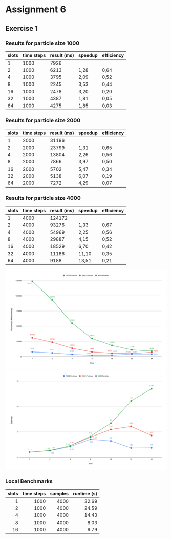 # Assignment 6

## Exercise 1

### Results for particle size 1000

| slots | time steps | result (ms) | speedup | efficiency |
|-------|------------|-------------| ------- | ---------- |
| 1     | 1000       | 7926        |         |            |
| 2     | 1000       | 6213        | 1,28    | 0,64       |
| 4     | 1000       | 3795        | 2,09    | 0,52       |
| 8     | 1000       | 2245        | 3,53    | 0,44       |
| 16    | 1000       | 2478        | 3,20    | 0,20       |
| 32    | 1000       | 4387        | 1,81    | 0,05       |
| 64    | 1000       | 4275        | 1,85    | 0,03       |

### Results for particle size 2000

| slots | time steps | result (ms) | speedup | efficiency |
|-------|------------|-------------| ------- | ---------- |
| 1     | 2000       | 31196       |         |            |
| 2     | 2000       | 23799       | 1,31    | 0,65       |
| 4     | 2000       | 13804       | 2,26    | 0,56       |
| 8     | 2000       | 7866        | 3,97    | 0,50       |
| 16    | 2000       | 5702        | 5,47    | 0,34       |
| 32    | 2000       | 5138        | 6,07    | 0,19       |
| 64    | 2000       | 7272        | 4,29    | 0,07       |

### Results for particle size 4000

| slots | time steps | result (ms) | speedup | efficiency |
|-------|------------|-------------| ------- | ---------- |
| 1     | 4000       | 124172      |         |            |
| 2     | 4000       | 93276       | 1,33    | 0,67       |
| 4     | 4000       | 54969       | 2,25    | 0,56       |
| 8     | 4000       | 29887       | 4,15    | 0,52       |
| 16    | 4000       | 18529       | 6,70    | 0,42       |
| 32    | 4000       | 11186       | 11,10   | 0,35       |
| 64    | 4000       | 9188        | 13,51   | 0,21       |

![](runtime.svg)
![](speedup.svg)

### Local Benchmarks

| slots | time steps | samples | runtime (s) |
| ----: | ---------: | ------: | ----------: |
|     1 |       1000 |    4000 |       32.69 |
|     2 |       1000 |    4000 |       24.59 |
|     4 |       1000 |    4000 |       14.43 |
|     8 |       1000 |    4000 |        8.03 |
|    16 |       1000 |    4000 |        6.79 |

